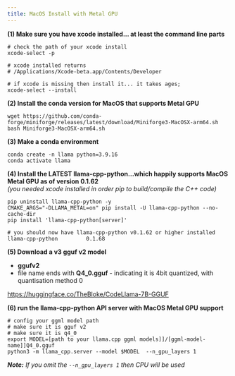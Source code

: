 ```yaml
---
title: MacOS Install with Metal GPU
---
```


**(1) Make sure you have xcode installed... at least the command line parts**
```
# check the path of your xcode install 
xcode-select -p

# xcode installed returns
# /Applications/Xcode-beta.app/Contents/Developer

# if xcode is missing then install it... it takes ages;
xcode-select --install
```

**(2) Install the conda version for MacOS that supports Metal GPU**
```
wget https://github.com/conda-forge/miniforge/releases/latest/download/Miniforge3-MacOSX-arm64.sh
bash Miniforge3-MacOSX-arm64.sh
```

**(3) Make a conda environment**
```
conda create -n llama python=3.9.16
conda activate llama
```

**(4) Install the LATEST llama-cpp-python...which happily supports MacOS Metal GPU as of version 0.1.62**  
    *(you needed xcode installed in order pip to build/compile the C++ code)*
```
pip uninstall llama-cpp-python -y
CMAKE_ARGS="-DLLAMA_METAL=on" pip install -U llama-cpp-python --no-cache-dir
pip install 'llama-cpp-python[server]'

# you should now have llama-cpp-python v0.1.62 or higher installed
llama-cpp-python         0.1.68

```

**(5) Download a v3 gguf v2 model**
 - **ggufv2**
 - file name ends with **Q4_0.gguf** - indicating it is 4bit quantized, with quantisation method 0

https://huggingface.co/TheBloke/CodeLlama-7B-GGUF


**(6) run the llama-cpp-python API server with MacOS Metal GPU support**
```
# config your ggml model path
# make sure it is gguf v2
# make sure it is q4_0
export MODEL=[path to your llama.cpp ggml models]]/[ggml-model-name]]Q4_0.gguf
python3 -m llama_cpp.server --model $MODEL  --n_gpu_layers 1
```

***Note:** If you omit the `--n_gpu_layers 1` then CPU will be used*


